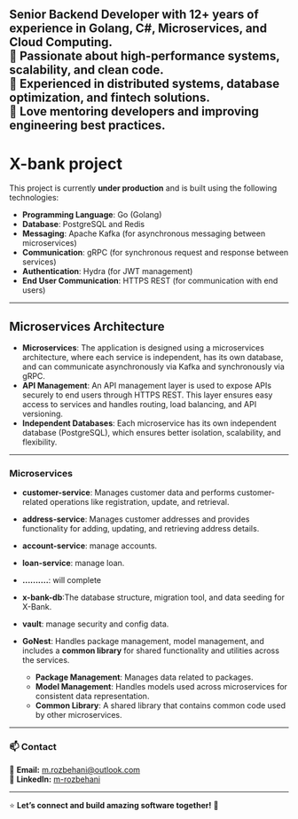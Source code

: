 
 **Senior Backend Developer** with 12+ years of experience in **Golang, C#, Microservices, and Cloud Computing**.  
🔹 Passionate about **high-performance systems, scalability, and clean code**.  
🔹 Experienced in **distributed systems, database optimization, and fintech solutions**.  
🔹 Love **mentoring developers** and improving **engineering best practices**.
---

# X-bank project

This project is currently **under production** and is built using the following technologies:

- **Programming Language**: Go (Golang)
- **Database**: PostgreSQL and Redis
- **Messaging**: Apache Kafka (for asynchronous messaging between microservices)
- **Communication**: gRPC (for synchronous request and response between services)
- **Authentication**: Hydra (for JWT management)
- **End User Communication**: HTTPS REST (for communication with end users)

---

## Microservices Architecture

- **Microservices**: The application is designed using a microservices architecture, where each service is independent, has its own database, and can communicate asynchronously via Kafka and synchronously via gRPC.
- **API Management**: An API management layer is used to expose APIs securely to end users through HTTPS REST. This layer ensures easy access to services and handles routing, load balancing, and API versioning.
- **Independent Databases**: Each microservice has its own independent database (PostgreSQL), which ensures better isolation, scalability, and flexibility.
---
### Microservices

- **customer-service**: Manages customer data and performs customer-related operations like registration, update, and retrieval.
  
- **address-service**: Manages customer addresses and provides functionality for adding, updating, and retrieving address details.
- **account-service**: manage accounts.
- **loan-service**: manage loan.
- **..........**: will complete
- **x-bank-db**:The database structure, migration tool, and data seeding for X-Bank.
- **vault**: manage security and config data.
- **GoNest**: Handles package management, model management, and includes a **common library** for shared functionality and utilities across the services.  
  - **Package Management**: Manages data related to packages.
  - **Model Management**: Handles models used across microservices for consistent data representation.
  - **Common Library**: A shared library that contains common code used by other microservices.


---
### 📫 Contact
📧 **Email:** m.rozbehani@outlook.com  
🔗 **LinkedIn:** [m-rozbehani](https://www.linkedin.com/in/m-rozbehani/)

---

⭐ **Let’s connect and build amazing software together!** 🚀  
